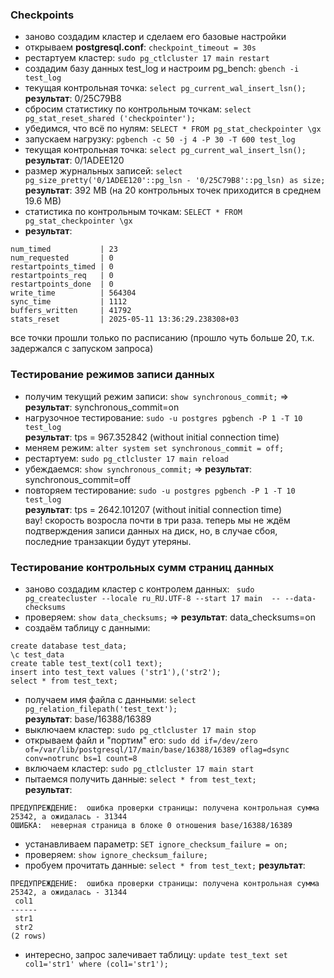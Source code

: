### Checkpoints

- заново создадим кластер и сделаем его базовые настройки
- открываем **postgresql.conf**: `checkpoint_timeout = 30s`
- рестартуем кластер: `sudo pg_ctlcluster 17 main restart`
- создадим базу данных test_log и настроим pg_bench: `gbench -i test_log`
- текущая контрольная точка: `select pg_current_wal_insert_lsn();` \
**результат**: 0/25C79B8
- сбросим статистику по контрольным точкам: `select pg_stat_reset_shared ('checkpointer');`
- убедимся, что всё по нулям: `SELECT * FROM pg_stat_checkpointer \gx`
- запускаем нагрузку: `pgbench -c 50 -j 4 -P 30 -T 600 test_log`
- текущая контрольная точка: `select pg_current_wal_insert_lsn();`
**результат**: 0/1ADEE120
- размер журнальных записей: `select pg_size_pretty('0/1ADEE120'::pg_lsn - '0/25C79B8'::pg_lsn) as size;` \
**результат**: 392 MB (на 20 контрольных точек приходится в среднем 19.6 MB)
- статистика по контрольным точкам: `SELECT * FROM pg_stat_checkpointer \gx`
- **результат**:
```
num_timed           | 23
num_requested       | 0
restartpoints_timed | 0
restartpoints_req   | 0
restartpoints_done  | 0
write_time          | 564304
sync_time           | 1112
buffers_written     | 41792
stats_reset         | 2025-05-11 13:36:29.238308+03
```
все точки прошли только по расписанию (прошло чуть больше 20, т.к. задержался с запуском запроса)

### Тестирование режимов записи данных

- получим текущий режим записи: `show synchronous_commit;` => **результат**: synchronous_commit=on
- нагрузочное тестирование: `sudo -u postgres pgbench -P 1 -T 10 test_log` \
**результат**: tps = 967.352842 (without initial connection time)
- меняем режим: `alter system set synchronous_commit = off;`
- рестартуем: `sudo pg_ctlcluster 17 main reload`
- убеждаемся: `show synchronous_commit;` => **результат**: synchronous_commit=off
- повторяем тестирование: `sudo -u postgres pgbench -P 1 -T 10 test_log` \
**результат**: tps = 2642.101207 (without initial connection time) \
вау! скорость возросла почти в три раза. теперь мы не ждём подтверждения записи данных на диск, но, в случае сбоя, последние транзакции будут утеряны.

### Тестирование контрольных сумм страниц данных

- заново создадим кластер с контролем данных: ` sudo pg_createcluster --locale ru_RU.UTF-8 --start 17 main  -- --data-checksums`
- проверяем: `show data_checksums;` => **результат**: data_checksums=on
- создаём таблицу с данными:
```
create database test_data;
\c test_data
create table test_text(col1 text);
insert into test_text values ('str1'),('str2');
select * from test_text;
```
- получаем имя файла с данными: `select pg_relation_filepath('test_text');` \
**результат**: base/16388/16389
- выключаем кластер: `sudo pg_ctlcluster 17 main stop`
- открываем файл и "портим" его: `sudo dd if=/dev/zero of=/var/lib/postgresql/17/main/base/16388/16389 oflag=dsync conv=notrunc bs=1 count=8`
- включаем кластер: `sudo pg_ctlcluster 17 main start`
- пытаемся получить данные: `select * from test_text;` \
**результат**:
```
ПРЕДУПРЕЖДЕНИЕ:  ошибка проверки страницы: получена контрольная сумма 25342, а ожидалась - 31344
ОШИБКА:  неверная страница в блоке 0 отношения base/16388/16389
```
- устанавливаем параметр: `SET ignore_checksum_failure = on;`
- проверяем: `show ignore_checksum_failure;`
- пробуем прочитать данные: `select * from test_text;`
**результат**:
```
ПРЕДУПРЕЖДЕНИЕ:  ошибка проверки страницы: получена контрольная сумма 25342, а ожидалась - 31344
 col1
------
 str1
 str2
(2 rows)
```
- интересно, запрос залечивает таблицу: `update test_text set col1='str1' where (col1='str1');`
